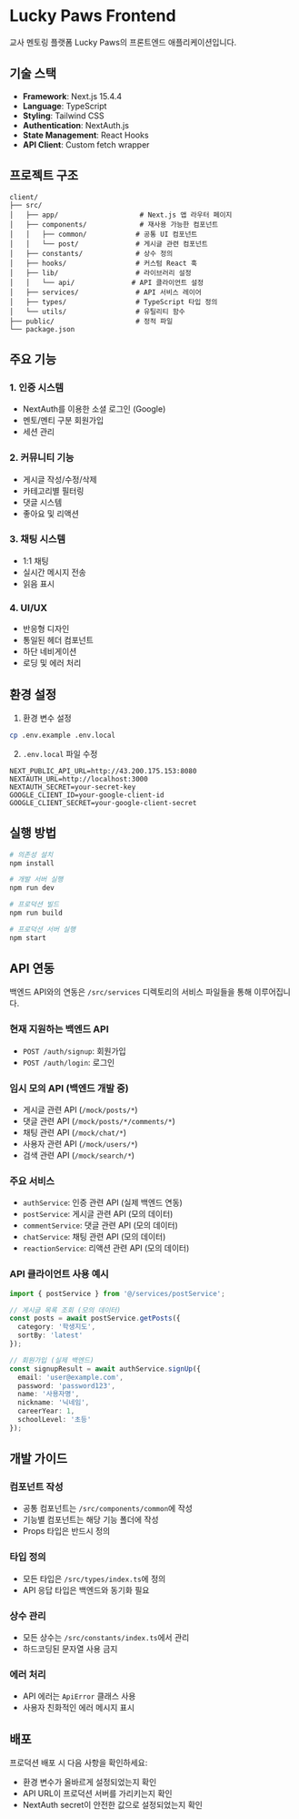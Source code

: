 # Lucky Paws Frontend

교사 멘토링 플랫폼 Lucky Paws의 프론트엔드 애플리케이션입니다.

## 기술 스택

- **Framework**: Next.js 15.4.4
- **Language**: TypeScript
- **Styling**: Tailwind CSS
- **Authentication**: NextAuth.js
- **State Management**: React Hooks
- **API Client**: Custom fetch wrapper

## 프로젝트 구조

```
client/
├── src/
│   ├── app/                    # Next.js 앱 라우터 페이지
│   ├── components/             # 재사용 가능한 컴포넌트
│   │   ├── common/            # 공통 UI 컴포넌트
│   │   └── post/              # 게시글 관련 컴포넌트
│   ├── constants/             # 상수 정의
│   ├── hooks/                 # 커스텀 React 훅
│   ├── lib/                   # 라이브러리 설정
│   │   └── api/              # API 클라이언트 설정
│   ├── services/              # API 서비스 레이어
│   ├── types/                 # TypeScript 타입 정의
│   └── utils/                 # 유틸리티 함수
├── public/                    # 정적 파일
└── package.json
```

## 주요 기능

### 1. 인증 시스템
- NextAuth를 이용한 소셜 로그인 (Google)
- 멘토/멘티 구분 회원가입
- 세션 관리

### 2. 커뮤니티 기능
- 게시글 작성/수정/삭제
- 카테고리별 필터링
- 댓글 시스템
- 좋아요 및 리액션

### 3. 채팅 시스템
- 1:1 채팅
- 실시간 메시지 전송
- 읽음 표시

### 4. UI/UX
- 반응형 디자인
- 통일된 헤더 컴포넌트
- 하단 네비게이션
- 로딩 및 에러 처리

## 환경 설정

1. 환경 변수 설정
```bash
cp .env.example .env.local
```

2. `.env.local` 파일 수정
```env
NEXT_PUBLIC_API_URL=http://43.200.175.153:8080
NEXTAUTH_URL=http://localhost:3000
NEXTAUTH_SECRET=your-secret-key
GOOGLE_CLIENT_ID=your-google-client-id
GOOGLE_CLIENT_SECRET=your-google-client-secret
```

## 실행 방법

```bash
# 의존성 설치
npm install

# 개발 서버 실행
npm run dev

# 프로덕션 빌드
npm run build

# 프로덕션 서버 실행
npm start
```

## API 연동

백엔드 API와의 연동은 `/src/services` 디렉토리의 서비스 파일들을 통해 이루어집니다.

### 현재 지원하는 백엔드 API
- `POST /auth/signup`: 회원가입
- `POST /auth/login`: 로그인

### 임시 모의 API (백엔드 개발 중)
- 게시글 관련 API (`/mock/posts/*`)
- 댓글 관련 API (`/mock/posts/*/comments/*`)
- 채팅 관련 API (`/mock/chat/*`)
- 사용자 관련 API (`/mock/users/*`)
- 검색 관련 API (`/mock/search/*`)

### 주요 서비스
- `authService`: 인증 관련 API (실제 백엔드 연동)
- `postService`: 게시글 관련 API (모의 데이터)
- `commentService`: 댓글 관련 API (모의 데이터)
- `chatService`: 채팅 관련 API (모의 데이터)
- `reactionService`: 리액션 관련 API (모의 데이터)

### API 클라이언트 사용 예시
```typescript
import { postService } from '@/services/postService';

// 게시글 목록 조회 (모의 데이터)
const posts = await postService.getPosts({ 
  category: '학생지도',
  sortBy: 'latest' 
});

// 회원가입 (실제 백엔드)
const signupResult = await authService.signUp({
  email: 'user@example.com',
  password: 'password123',
  name: '사용자명',
  nickname: '닉네임',
  careerYear: 1,
  schoolLevel: '초등'
});
```

## 개발 가이드

### 컴포넌트 작성
- 공통 컴포넌트는 `/src/components/common`에 작성
- 기능별 컴포넌트는 해당 기능 폴더에 작성
- Props 타입은 반드시 정의

### 타입 정의
- 모든 타입은 `/src/types/index.ts`에 정의
- API 응답 타입은 백엔드와 동기화 필요

### 상수 관리
- 모든 상수는 `/src/constants/index.ts`에서 관리
- 하드코딩된 문자열 사용 금지

### 에러 처리
- API 에러는 `ApiError` 클래스 사용
- 사용자 친화적인 에러 메시지 표시

## 배포

프로덕션 배포 시 다음 사항을 확인하세요:
- 환경 변수가 올바르게 설정되었는지 확인
- API URL이 프로덕션 서버를 가리키는지 확인
- NextAuth secret이 안전한 값으로 설정되었는지 확인